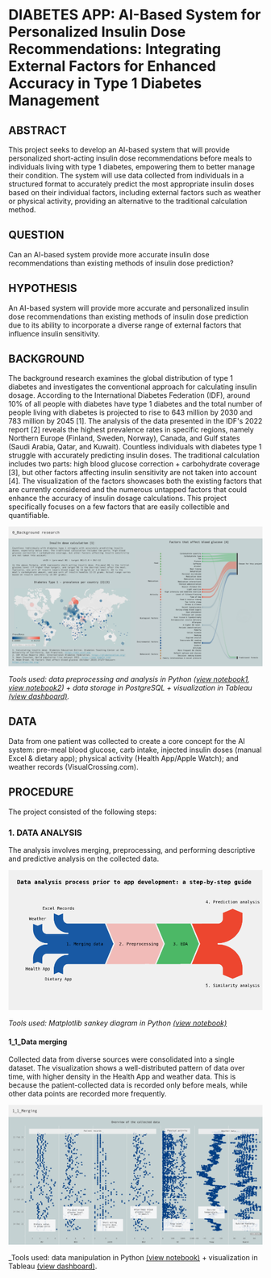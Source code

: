 # DIABETES APP: AI-Based System for Personalized Insulin Dose Recommendations: Integrating External Factors for Enhanced Accuracy in Type 1 Diabetes Management
## ABSTRACT
This project seeks to develop an AI-based system that will provide personalized short-acting insulin dose recommendations before meals to individuals living with type 1 diabetes, empowering them to better manage their condition. The system will use data collected from individuals in a structured format to accurately predict the most appropriate insulin doses based on their individual factors, including external factors such as weather or physical activity, providing an alternative to the traditional calculation method.
## QUESTION
Can an AI-based system provide more accurate insulin dose recommendations than existing methods of insulin dose prediction?
## HYPOTHESIS
An AI-based system will provide more accurate and personalized insulin dose recommendations than existing methods of insulin dose prediction due to its ability to incorporate a diverse range of external factors that influence insulin sensitivity.
## BACKGROUND
The background research examines the global distribution of type 1 diabetes and investigates the conventional approach for calculating insulin dosage. 
According to the International Diabetes Federation (IDF), around 10% of all people with diabetes have type 1 diabetes and  the total number of people living with diabetes is projected to rise to 643 million by 2030 and 783 million by 2045 [1]. The analysis of the data presented in the IDF's 2022 report [2] reveals the highest prevalence rates in specific regions, namely Northern Europe (Finland, Sweden, Norway), Canada, and Gulf states (Saudi Arabia, Qatar, and Kuwait). 
Countless individuals with diabetes type 1 struggle with accurately predicting insulin doses. The traditional calculation includes two parts: high blood glucose correction + carbohydrate coverage [3], but other factors affecting insulin sensitivity are not taken into account  [4]. The visualization of the factors showcases both the existing factors that are currently considered and the numerous untapped factors that could enhance the accuracy of insulin dosage calculations. This project specifically focuses on a few factors that are easily collectible and quantifiable.

![Image](image9.png)

_Tools used: data preprocessing and analysis in Python ([view notebook1](0_BackgroundResearch_1.ipynb), [view notebook2](0_BackgroundResearch_2.ipynb)) + data storage in PostgreSQL + visualization in Tableau [(view dashboard)](https://public.tableau.com/views/DiabetesApp_0_BackgroundResearch/0_Backgroundresearch?:language=en-US&:display_count=n&:origin=viz_share_link)._

## DATA
Data from one patient was collected to create a core concept for the AI system: pre-meal blood glucose, carb intake, injected insulin doses (manual Excel & dietary app); physical activity (Health App/Apple Watch); and weather records (VisualCrossing.com).
## PROCEDURE
The project consisted of the following steps:
### 1. DATA ANALYSIS
The analysis involves merging, preprocessing, and performing descriptive and predictive analysis on the collected data.

![Image](image1.png)

_Tools used: Matplotlib sankey diagram in Python [(view notebook)](ProcessSankeys.ipynb)_

#### 1_1_Data merging
Collected data from diverse sources were consolidated into a single dataset. The visualization shows a well-distributed pattern of data over time, with higher density in the Health App and weather data. This is because the patient-collected data is recorded only before meals, while other data points are recorded more frequently.

![Image](image7.png)

_Tools used: data manipulation in Python [(view notebook)](1_1_Merging.ipynb) + visualization in Tableau [(view dashboard)](https://public.tableau.com/views/DiabetesApp_1_1_Merging/1_1_Merging?:language=en-US&:display_count=n&:origin=viz_share_link).
